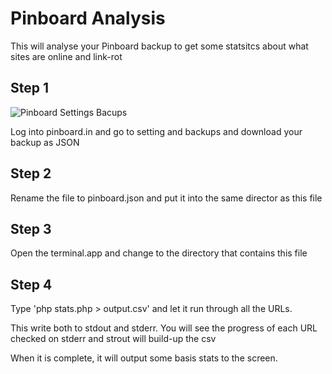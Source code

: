 # Pinboard Analysis
This will analyse your Pinboard backup to get some statsitcs about what sites are online and link-rot

## Step 1
![Pinboard Settings Bacups](https://optional.is/required/wp-content/uploads/2022/03/pinboard-settings-backup-1024x383.png)

Log into pinboard.in and go to setting and backups and download your backup as JSON

## Step 2
Rename the file to pinboard.json and put it into the same director as this file

## Step 3
Open the terminal.app and change to the directory that contains this file

## Step 4
Type 'php stats.php > output.csv' and let it run through all the URLs.

This write both to stdout and stderr. You will see the progress of each URL checked on stderr and strout will build-up the csv

When it is complete, it will output some basis stats to the screen.